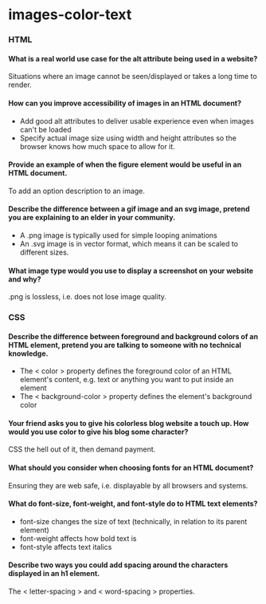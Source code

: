 # images-color-text

### HTML

#### What is a real world use case for the alt attribute being used in a website?

Situations where an image cannot be seen/displayed or takes a long time to render.

#### How can you improve accessibility of images in an HTML document?

- Add good alt attributes to deliver usable experience even when images can't be loaded
- Specify actual image size using width and height attributes so the browser knows how much space to allow for it.

#### Provide an example of when the figure element would be useful in an HTML document.

To add an option description to an image.

#### Describe the difference between a gif image and an svg image, pretend you are explaining to an elder in your community.

- A .png image is typically used for simple looping animations
- An .svg image is in vector format, which means it can be scaled to different sizes.

#### What image type would you use to display a screenshot on your website and why?

.png is lossless, i.e. does not lose image quality.

### CSS

#### Describe the difference between foreground and background colors of an HTML element, pretend you are talking to someone with no technical knowledge.

- The < color > property defines the foreground color of an HTML element's content, e.g. text or anything you want to put inside an element
- The < background-color > property defines the element's background color

#### Your friend asks you to give his colorless blog website a touch up. How would you use color to give his blog some character?

CSS the hell out of it, then demand payment.

#### What should you consider when choosing fonts for an HTML document?

Ensuring they are web safe, i.e. displayable by all browsers and systems.

#### What do font-size, font-weight, and font-style do to HTML text elements?

- font-size changes the size of text (technically, in relation to its parent element)
- font-weight affects how bold text is
- font-style affects text italics

#### Describe two ways you could add spacing around the characters displayed in an h1 element.

The < letter-spacing > and < word-spacing > properties.
